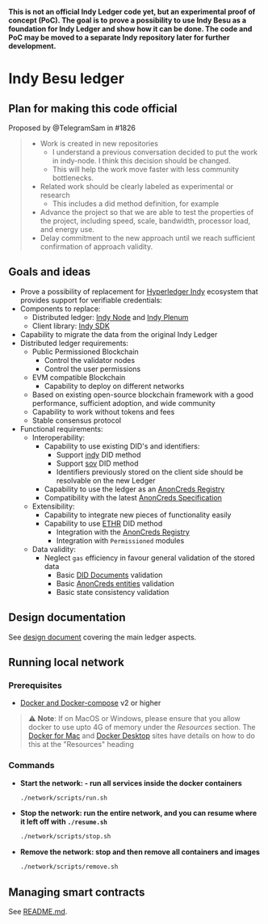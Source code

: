 **This is not an official Indy Ledger code yet, but an experimental proof of concept (PoC). The goal is to prove a possibility to use Indy Besu as a foundation for Indy Ledger and show how it can be done.
The code and PoC may be moved to a separate Indy repository later for further development.**

# Indy Besu ledger

## Plan for making this code official 
Proposed by @TelegramSam in #1826 
>- Work is created in new repositories
>    - I understand a previous conversation decided to put the work in indy-node. I think this decision should be changed.
>    - This will help the work move faster with less community bottlenecks.
>- Related work should be clearly labeled as experimental or research
>    - This includes a did method definition, for example
>- Advance the project so that we are able to test the properties of the project, including speed, scale, bandwidth, processor load, and energy use.
>- Delay commitment to the new approach until we reach sufficient confirmation of approach validity.
  
## Goals and ideas

*  Prove a possibility of replacement for [Hyperledger Indy](https://www.hyperledger.org/projects/hyperledger-indy) ecosystem that provides support for verifiable credentials:
  * Components to replace:
    * Distributed ledger: [Indy Node](https://github.com/hyperledger/indy-node) and [Indy Plenum](https://github.com/hyperledger/indy-plenum)
    * Client library: [Indy SDK](https://github.com/hyperledger/indy-sdk/tree/main)
  * Capability to migrate the data from the original Indy Ledger
* Distributed ledger requirements:
  * Public Permissioned Blockchain
    * Control the validator nodes 
    * Control the user permissions
  * EVM compatible Blockchain
    * Capability to deploy on different networks
  * Based on existing open-source blockchain framework with a good performance, sufficient adoption, and wide community
  * Capability to work without tokens and fees
  * Stable consensus protocol
* Functional requirements:
  * Interoperability:
    * Capability to use existing DID's and identifiers:
      * Support [indy](https://hyperledger.github.io/indy-did-method/) DID method  
      * Support [sov](https://sovrin-foundation.github.io/sovrin/spec/did-method-spec-template.html) DID method
      * Identifiers previously stored on the client side should be resolvable on the new Ledger
    * Capability to use the ledger as an [AnonCreds Registry](https://hyperledger.github.io/anoncreds-methods-registry/)
    * Compatibility with the latest [AnonCreds Specification](https://hyperledger.github.io/anoncreds-spec/)
  * Extensibility: 
    * Capability to integrate new pieces of functionality easily
    * Capability to use [ETHR](https://github.com/decentralized-identity/ethr-did-resolver/blob/master/doc/did-method-spec.md) DID method
      * Integration with the [AnonCreds Registry](https://hyperledger.github.io/anoncreds-methods-registry/)
      * Integration with `Permissioned` modules
  * Data validity:
    * Neglect `gas` efficiency in favour general validation of the stored data
      * Basic [DID Documents](https://www.w3.org/TR/did-core/) validation
      * Basic [AnonCreds entities](https://hyperledger.github.io/anoncreds-spec/#anoncreds-setup-data-flow) validation
      * Basic state consistency validation

## Design documentation

See [design document](./docs/README.md) covering the main ledger aspects.

## Running local network

### Prerequisites

- [Docker and Docker-compose](https://docs.docker.com/compose/install/) v2 or higher

> ⚠️ **Note**: If on MacOS or Windows, please ensure that you allow docker to use upto 4G of memory under the _Resources_ section. The [Docker for Mac](https://docs.docker.com/docker-for-mac/) and [Docker Desktop](https://docs.docker.com/docker-for-windows/) sites have details on how to do this at the "Resources" heading

### Commands

* **Start the network: - run all services inside the docker containers**
    ```bash
    ./network/scripts/run.sh
    ```

* **Stop the network: run the entire network, and you can resume where it left off with `./resume.sh`**
    ```bash
    ./network/scripts/stop.sh
    ```

* **Remove the network: stop and then remove all containers and images**
    ```bash
    ./network/scripts/remove.sh
    ```

## Managing smart contracts

See [README.md](/smart_contracts/README.md).


